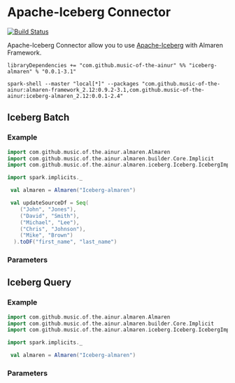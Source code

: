 # Apache-Iceberg Connector

[![Build Status](https://travis-ci.com/modakanalytics/Iceberg.almaren.svg?token=TEB3zRDqVUuChez9334q&branch=master)](https://travis-ci.com/modakanalytics/iceberg.almaren)

Apache-Iceberg Connector allow you to use [Apache-Iceberg](https://iceberg.apache.org/) with Almaren Framework.

```
libraryDependencies += "com.github.music-of-the-ainur" %% "iceberg-almaren" % "0.0.1-3.1"
```

```
spark-shell --master "local[*]" --packages "com.github.music-of-the-ainur:almaren-framework_2.12:0.9.2-3.1,com.github.music-of-the-ainur:iceberg-almaren_2.12:0.0.1-2.4"
```
## Iceberg Batch

### Example

```scala
import com.github.music.of.the.ainur.almaren.Almaren
import com.github.music.of.the.ainur.almaren.builder.Core.Implicit
import com.github.music.of.the.ainur.almaren.iceberg.Iceberg.IcebergImplicit

import spark.implicits._

 val almaren = Almaren("Iceberg-almaren")

 val updateSourceDf = Seq(
    ("John", "Jones"),
    ("David", "Smith"),
    ("Michael", "Lee"),
    ("Chris", "Johnson"),
    ("Mike", "Brown")
  ).toDF("first_name", "last_name")

```

### Parameters



## Iceberg Query 

### Example 

```scala
import com.github.music.of.the.ainur.almaren.Almaren
import com.github.music.of.the.ainur.almaren.builder.Core.Implicit
import com.github.music.of.the.ainur.almaren.iceberg.Iceberg.IcebergImplicit

import spark.implicits._

 val almaren = Almaren("Iceberg-almaren")

```
### Parameters
